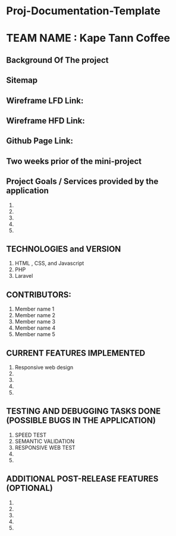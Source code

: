 # Proj-Documentation-Template

# TEAM NAME : Kape Tann Coffee

## Background Of The project

## Sitemap

## Wireframe LFD Link: 

## Wireframe HFD Link: 

## Github Page Link: 

## Two weeks prior of the mini-project

## Project Goals / Services provided by the application

1.
2.
3.
4.
5.

## TECHNOLOGIES and VERSION

1. HTML , CSS, and Javascript
2. PHP
3. Laravel

## CONTRIBUTORS:

1. Member name 1
2. Member name 2
3. Member name 3
4. Member name 4
5. Member name 5

## CURRENT FEATURES IMPLEMENTED

1. Responsive web design
2.
3.
4.
5.


## TESTING AND DEBUGGING TASKS DONE (POSSIBLE BUGS IN THE APPLICATION)
1. SPEED TEST
2. SEMANTIC VALIDATION
3. RESPONSIVE WEB TEST 
4.
5.

## ADDITIONAL POST-RELEASE FEATURES (OPTIONAL)

1.
2.
3.
4.
5.
